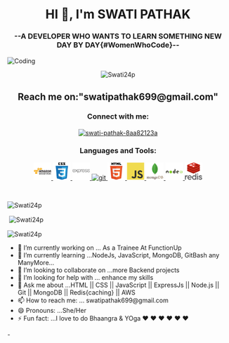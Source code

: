 <h1 align="center">HI 👋, I'm SWATI PATHAK</h1><h3 align="center">--A DEVELOPER WHO WANTS TO LEARN SOMETHING NEW DAY BY DAY{#WomenWhoCode}--</h3><img alt="Coding" height="400" width="965"  align="center" src="https://media.giphy.com/media/LMcB8XospGZO8UQq87/giphy.gif"><p align="center"> <img src="https://komarev.com/ghpvc/?username=Swati24p&label=Profile%20views&color=0e75b6&style=flat" alt="Swati24p" /> </p>
<h2 align="center">Reach me on:"swatipathak699@gmail.com"</h2>
<h3 align="center">Connect with me:</h3><p align="center"><a href="https://www.linkedin.com/in/swati-pathak-8aa82123a/" target="blank"><img align="center" src="https://raw.githubusercontent.com/rahuldkjain/github-profile-readme-generator/master/src/images/icons/Social/linked-in-alt.svg" alt="swati-pathak-8aa82123a" height="40" width="40" /></a></p><h3 align="center">Languages and Tools:</h3><p align="center"> <a href="https://aws.amazon.com" target="_blank" rel="noreferrer"> <img src="https://raw.githubusercontent.com/devicons/devicon/master/icons/amazonwebservices/amazonwebservices-original-wordmark.svg" alt="aws" width="40" height="40"/> </a> <a href="https://www.w3schools.com/css/" target="_blank" rel="noreferrer"> <img src="https://raw.githubusercontent.com/devicons/devicon/master/icons/css3/css3-original-wordmark.svg" alt="css3" width="40" height="40"/> </a> <a href="https://expressjs.com" target="_blank" rel="noreferrer"> <img src="https://raw.githubusercontent.com/devicons/devicon/master/icons/express/express-original-wordmark.svg" alt="express" width="40" height="40"/> </a> <a href="https://git-scm.com/" target="_blank" rel="noreferrer"> <img src="https://www.vectorlogo.zone/logos/git-scm/git-scm-icon.svg" alt="git" width="40" height="40"/> </a> <a href="https://www.w3.org/html/" target="_blank" rel="noreferrer"> <img src="https://raw.githubusercontent.com/devicons/devicon/master/icons/html5/html5-original-wordmark.svg" alt="html5" width="40" height="40"/> </a> <a href="https://developer.mozilla.org/en-US/docs/Web/JavaScript" target="_blank" rel="noreferrer"> <img src="https://raw.githubusercontent.com/devicons/devicon/master/icons/javascript/javascript-original.svg" alt="javascript" width="40" height="40"/> </a> <a href="https://www.mongodb.com/" target="_blank" rel="noreferrer"> <img src="https://raw.githubusercontent.com/devicons/devicon/master/icons/mongodb/mongodb-original-wordmark.svg" alt="mongodb" width="40" height="40"/> </a> <a href="https://nodejs.org" target="_blank" rel="noreferrer"> <img src="https://raw.githubusercontent.com/devicons/devicon/master/icons/nodejs/nodejs-original-wordmark.svg" alt="nodejs" width="40" height="40"/> </a> <a href="https://redis.io" target="_blank" rel="noreferrer"> <img src="https://raw.githubusercontent.com/devicons/devicon/master/icons/redis/redis-original-wordmark.svg" alt="redis" width="40" height="40"/> </a> </p>&nbsp;<p><img align="center" src="https://github-readme-stats.vercel.app/api/top-langs?username=Swati24p&show_icons=true&locale=en&layout=compact" alt="Swati24p" /></p><p>&nbsp;<img align="center" src="https://github-readme-stats.vercel.app/api?username=Swati24p&show_icons=true&locale=en" alt="Swati24p" /></p><p><img align="center" src="https://github-readme-streak-stats.herokuapp.com/?user=Swati24p&" alt="Swati24p" /></p>

<ul>
  <li>🔭 I’m currently working on ... As a Trainee At FunctionUp</li>
  <li>🌱 I’m currently learning ...NodeJs, JavaScript, MongoDB, GitBash any ManyMore...</li>
  <li>👯 I’m looking to collaborate on ...more Backend projects</li>
  <li>🤔 I’m looking for help with ... enhance my skills</li>
  <li>💬 Ask me about ...HTML || CSS || JavaScript || ExpressJs || Node.js || Git || MongoDB || Redis{caching} || AWS </li>
  <li>📫 How to reach me: ... swatipathak699@gmail.com</li>
  <li>😄 Pronouns: ...She/Her</li>
  <li>⚡ Fun fact: ...I love to do Bhaangra & YOga ♥ ♥ ♥ ♥ ♥ ♥</li>
</ul>
- 








